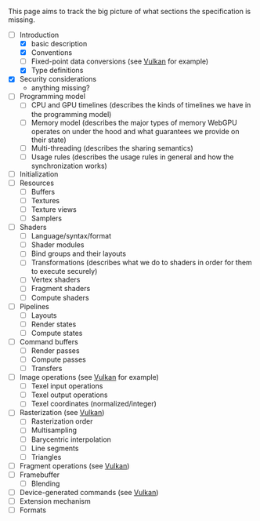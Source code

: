 This page aims to track the big picture of what sections the specification is missing.

- [ ] Introduction
  - [x] basic description
  - [x] Conventions
  - [ ] Fixed-point data conversions (see [Vulkan](https://www.khronos.org/registry/vulkan/specs/1.1-extensions/html/vkspec.html#fundamentals-fixedconv) for example)
  - [x] Type definitions
- [x] Security considerations 
  - anything missing?
- [ ] Programming model
  - [ ] CPU and GPU timelines (describes the kinds of timelines we have in the programming model)
  - [ ] Memory model (describes the major types of memory WebGPU operates on under the hood and what guarantees we provide on their state)
  - [ ] Multi-threading (describes the sharing semantics)
  - [ ] Usage rules (describes the usage rules in general and how the synchronization works)
- [ ] Initialization
- [ ] Resources
  - [ ] Buffers
  - [ ] Textures
  - [ ] Texture views
  - [ ] Samplers
- [ ] Shaders
  - [ ] Language/syntax/format
  - [ ] Shader modules
  - [ ] Bind groups and their layouts
  - [ ] Transformations (describes what we do to shaders in order for them to execute securely)
  - [ ] Vertex shaders
  - [ ] Fragment shaders
  - [ ] Compute shaders
- [ ] Pipelines
  - [ ] Layouts
  - [ ] Render states
  - [ ] Compute states
- [ ] Command buffers
  - [ ] Render passes
  - [ ] Compute passes
  - [ ] Transfers
- [ ] Image operations (see [Vulkan](https://www.khronos.org/registry/vulkan/specs/1.1-extensions/html/vkspec.html#textures) for example)
  - [ ] Texel input operations
  - [ ] Texel output operations
  - [ ] Texel coordinates (normalized/integer)
- [ ] Rasterization (see [Vulkan](https://www.khronos.org/registry/vulkan/specs/1.1-extensions/html/vkspec.html#primsrast))
  - [ ] Rasterization order
  - [ ] Multisampling
  - [ ] Barycentric interpolation
  - [ ] Line segments
  - [ ] Triangles
- [ ] Fragment operations (see [Vulkan](https://www.khronos.org/registry/vulkan/specs/1.1-extensions/html/vkspec.html#fragops))
- [ ] Framebuffer
  - [ ] Blending
- [ ] Device-generated commands (see [Vulkan](https://www.khronos.org/registry/vulkan/specs/1.1-extensions/html/vkspec.html#device-generated-commands))
- [ ] Extension mechanism
- [ ] Formats